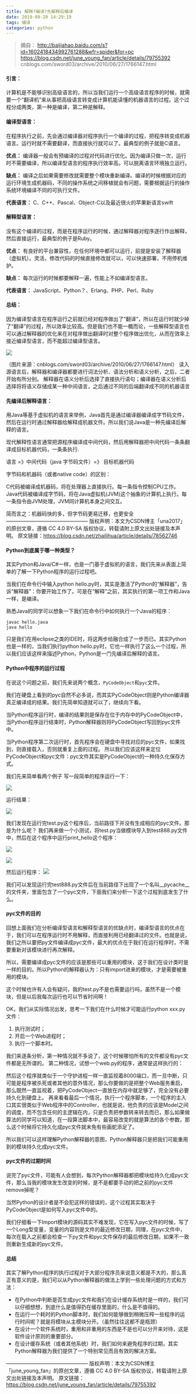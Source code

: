 ```yaml
---
title: 解释?编译?先解释后编译
date: 2019-09-20 14:29:19
tags: 编译
categories: python
---
```


> 摘自：
http://baijiahao.baidu.com/s?id=1602418434992761288&wfr=spider&for=pc
https://blog.csdn.net/june_young_fan/article/details/79755392
cnblogs.com/sword03/archive/2010/06/27/1766147.html


#### 引言：

计算机是不能够识别高级语言的，所以当我们运行一个高级语言程序的时候，就需要一个“翻译机”来从事把高级语言转变成计算机能读懂的机器语言的过程。这个过程分成两类，第一种是编译，第二种是解释。

#### 编译型语言：

在程序执行之前，先会通过编译器对程序执行一个编译的过程，把程序转变成机器语言。运行时就不需要翻译，而直接执行就可以了。最典型的例子就是C语言。


**优点：** 编译器一般会有预编译的过程对代码进行优化。因为编译只做一次，运行时不需要编译，所以编译型语言的程序执行效率高。可以脱离语言环境独立运行。

**缺点：** 编译之后如果需要修改就需要整个模块重新编译。编译的时候根据对应的运行环境生成机器码，不同的操作系统之间移植就会有问题，需要根据运行的操作系统环境编译不同的可执行文件。

**代表语言：** C、C++、Pascal、Object-C以及最近很火的苹果新语言swift


#### 解释型语言：

没有这个编译的过程，而是在程序运行的时候，通过解释器对程序逐行作出解释，然后直接运行，最典型的例子是Ruby。

**优点：** 有良好的平台兼容性，在任何环境中都可以运行，前提是安装了解释器（虚拟机）。灵活，修改代码的时候直接修改就可以，可以快速部署，不用停机维护。

**缺点：** 每次运行的时候都要解释一遍，性能上不如编译型语言。

**代表语言：** JavaScript、Python？、Erlang、PHP、Perl、Ruby



#### 总结：

因为编译型语言在程序运行之前就已经对程序做出了“翻译”，所以在运行时就少掉了“翻译”的过程，所以效率比较高。但是我们也不能一概而论，一些解释型语言也可以通过解释器的优化来在对程序做出翻译时对整个程序做出优化，从而在效率上接近编译型语言，而不能超过编译型语言。

![](1.jpg)

（图片来源：cnblogs.com/sword03/archive/2010/06/27/1766147.html）
读入源语言后，解释器和编译器都要进行词法分析、语法分析和语义分析，之后，二者开始有所分别。
解释器在语义分析后选择了直接执行语句；编译器在语义分析后选择将将语义存储成某一种中间语言，之后通过不同的后端翻译成不同的机器语言

#### 先编译后解释语言：

用Java等基于虚拟机的语言来举例，Java首先是通过编译器编译成字节码文件，然后在运行时通过解释器给解释成机器文件。所以我们说Java是一种先编译后解释的语言。

现代解释性语言通常把源程序编译成中间代码，然后用解释器把中间代码一条条翻译成目标机器代码，一条条执行.

语言 =》中间代码（java 字节码文件）=》 目标机器代码

字节码和机器码（或者native code）的区别：

C代码被编译成机器码，将在处理器上直接执行。每一条指令控制CPU工作。
Java代码被编译成字节码，将在Java虚拟机(JVM)这个抽象的计算机上执行。每一条指令由JVM处理，JVM同计算机本身之间交互。

简而言之：机器码快的多，但字节码更易迁移，也更安全
————————————————
版权声明：本文为CSDN博主「una2017」的原创文章，遵循 CC 4.0 BY-SA 版权协议，转载请附上原文出处链接及本声明。
原文链接：https://blog.csdn.net/zhailihua/article/details/78562746



#### Python到底属于哪一种类型？

其实Python和Java/C#一样，也是一门基于虚拟机的语言，我们先来从表面上简单的了解一下Python程序的运行过程吧。

当我们在命令行中输入python hello.py时，其实是激活了Python的“解释器”，告诉“解释器”：你要开始工作了。可是在“解释”之前，其实执行的第一项工作和Java一样，是编译。

熟悉Java的同学可以想象一下我们在命令行中如何执行一个Java的程序：

```
javac hello.java
java hello
```

只是我们在用eclipse之类的IDE时，将这两步给融合成了一步而已。其实Python也是一样的，当我们执行python hello.py时，它也一样执行了这么一个过程，所以我们应该这样来描述Python，Python是一门先编译后解释的语言。

#### Python中程序的运行过程

在说这个问题之前，我们先来说两个概念，`PyCodeObject`和`pyc`文件。

我们在硬盘上看到的pyc自然不必多说，而其实PyCodeObject则是Python编译器真正编译成的结果。我们先简单知道就可以了，继续向下看。

当Python程序运行时，编译的结果则是保存在位于内存中的PyCodeObject中，当Python程序运行结束时，Python解释器则将PyCodeObject写回到pyc文件中。

当Python程序第二次运行时，首先程序会在硬盘中寻找对应的pyc文件，如果找到，则直接载入，否则就重复上面的过程。
所以我们应该这样来定位PyCodeObject和pyc文件：pyc文件其实是PyCodeObject的一种持久化保存方式。

我们先来简单看两个例子
写一段简单的程序运行一下：

![](2.png)

运行结果：

![](3.png)


我们发现在运行完test.py这个程序后，当前路径下并没有生成相应的pyc文件。那是为什么呢？
我们再来做一个小测试，将test.py当做模块导入到test888.py文件中，然后在这个程序中运行print_hello这个程序：

![](4.png)

![](5.png)

然后运行程序：
![](6.png)


我们可以发现运行完test888.py文件后在当前路径下出现了一个名叫__pycache__的文件夹，里面包含了一个pyc文件，下面我们来分析一下这个过程到底发生了什么。

#### pyc文件的目的

回想上面我们在分析编译型语言和解释型语言的优缺点时，编译型语言的优点在于，我们可以在程序运行时不用解释，而直接利用已经翻译过的文件。也就是说，我们之所以要把py文件编译成pyc文件，最大的优点在于我们在运行程序时，不需要重新对该模块进行再次解释。

所以，需要编译成pyc文件的应该是那些可以重用的模块，这于我们在设计类时是一样的目的。所以Python的解释器认为：只有import进来的模块，才是需要被重用的模块。

这个时候也许有人会有疑问，我的test.py不是也需要运行吗，虽然不是一个模块，但是以后我每次运行也可以节省时间啊！

OK，我们从实际情况出发，思考一下我们在什么时候才可能运行python xxx.py文件：

1. 执行测试时；
2. 开启一个Web进程时；
3. 执行一个脚本时。

我们来逐条分析，第一种情况就不多说了，这个时候哪怕所有的文件都没有pyc文件都是无所谓的。
第二种情况，试想一个web.py的程序，通常是这样执行的：

然后这个程序就类似于一个守护进程一样一直监视着8000端口，而一旦中断，只可能是程序被杀死或者其他的意外情况，那么你要做的是把整个Web服务重启，那么既然一直监视着，把PyCodeObject一直放在内存中就足够了，完全没有必要持久化到硬盘上。
再来看看最后一个情况，执行一个程序脚本，一个程序的主入口其实很类似于Web程序中的Controller，也就是说，他负责的应该是Model之间的调度，而不包含任何的主逻辑在内，只是负责把参数转来转去而已，那么如果做算法的同学可以知道，在一段算法脚本中，最容易改变的就是算法的各个参数，那么这个时候将它持久化成pyc文件就未免有些画蛇添足了。

所以我们可以这样理解Python解释器的意图，Python解释器只是把我们可能重用到的模块持久化成pyc文件。

#### pyc文件的过期时间

说完了pyc文件，可能有人会想到，每次Python解释器都把模块给持久化成pyc文件，那么当我的模块发生改变的时候，是不是都要手动的把之前的pyc文件remove掉呢？

当然Python的设计者是不会犯这样的错误的，这个过程其实取决于PyCodeObject是如何写入pyc文件中的。

我们仔细看一下Import模块的源码其实不难发现，它在写入pyc文件的时候，写了一个Long型变量，变量的内容则是文件的最近修改日期，同理，在pyc文件中，每次在载入之前都会检查一下py文件和pyc文件保存的最后修改日期，如果不一致则重新生成新的pyc文件。

#### 总结
其实了解Python程序的执行过程对于大部分程序员来说意义都是不大的，那么真正有意义的是，我们可以从Python解释器的做法上学到一些处理问题的方式和方法：

- 在Python中判断是否生成pyc文件和我们在设计缓存系统时是一样的，我们可以仔细想想，到底什么是值得扔在缓存里面的，什么是不值得的。
- 在运行一个耗时的Python脚本时，我们如何能够做到稍微压榨一些程序的运行时间呢？就是将模块从主模块分开。（虽然往往这都不是瓶颈）
- 在设计一个软件系统时，重用和非重用的东西是不是也可以分开来对待，这是软件设计原则的重要部分。
- 在设计缓存系统（或者其他系统）时，我们如何来避免程序的过期，其实Python解释器为我们提供了一个特别常见而且有效的解决方案。

————————————————
版权声明：本文为CSDN博主「june_young_fan」的原创文章，遵循 CC 4.0 BY-SA 版权协议，转载请附上原文出处链接及本声明。
原文链接：https://blog.csdn.net/june_young_fan/article/details/79755392